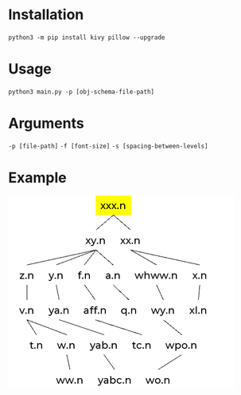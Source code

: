 <h1>Installation</h1>
<code>python3 -m pip install kivy pillow --upgrade</code>

<h1>Usage</h1>
<code>python3 main.py -p [obj-schema-file-path]</code>

<h1>Arguments</h1>
<code>-p [file-path]</code>
<code>-f [font-size]</code>
<code>-s [spacing-between-levels]</code>

<h1>Example</h1>

![Alt text](hierarchy.png?raw=true "Hierarchy")
